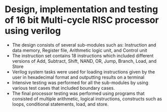 # Design, implementation and testing of 16 bit Multi-cycle RISC processor using verilog

* The design consists of several sub-modules such as: Instruction and data memory, Register file, Arithmetic logic unit, and Control unit<br/>
* The instruction set contains 18 instructions which included different versions of Add, Subtract, Shift, NAND, OR, Jump, Branch, Load, and Store
* Verilog system tasks were used for loading instructions given by the user in hexadecimal format and outputting results on a terminal
* Intensive testing was performed for all the sub-modules by using various test cases that included boundary cases.
* The final processor testing was performed using programs that consisted of multiple arithmetic, logical instructions, constructs such as loops, conditional statements, load, and store.
